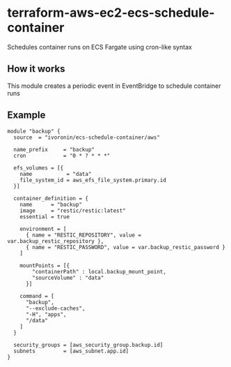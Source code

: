 # terraform-aws-ec2-ecs-schedule-container
Schedules container runs on ECS Fargate using cron-like syntax

## How it works
This module creates a periodic event in EventBridge to schedule container runs

## Example
```hcl
module "backup" {
  source  = "ivoronin/ecs-schedule-container/aws"

  name_prefix     = "backup"
  cron            = "0 * ? * * *"

  efs_volumes = [{
    name           = "data"
    file_system_id = aws_efs_file_system.primary.id
  }]

  container_definition = {
    name      = "backup"
    image     = "restic/restic:latest"
    essential = true

    environment = [
      { name = "RESTIC_REPOSITORY", value = var.backup_restic_repository },
      { name = "RESTIC_PASSWORD", value = var.backup_restic_password }
    ]

    mountPoints = [{
        "containerPath" : local.backup_mount_point,
        "sourceVolume" : "data"
      }]

    command = [
      "backup",
      "--exclude-caches",
      "-H", "apps",
      "/data"
    ]
  }

  security_groups = [aws_security_group.backup.id]
  subnets         = [aws_subnet.app.id]
}
```